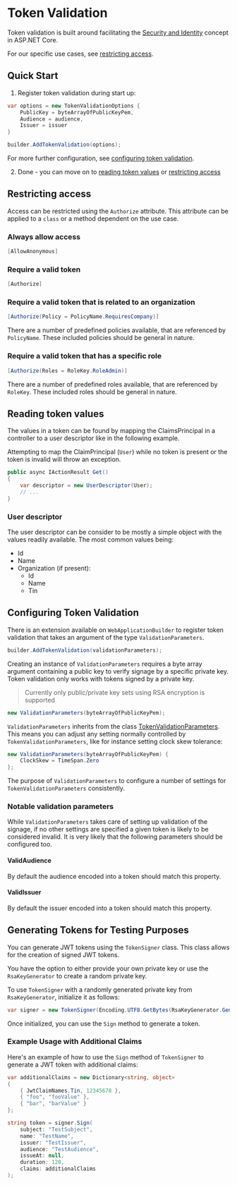 # Token Validation

Token validation is built around facilitating the [Security and Identity](https://learn.microsoft.com/en-us/aspnet/core/security/authorization/introduction?view=aspnetcore-7.0) concept in ASP.NET Core.

For our specific use cases, see [restricting access](#restricting-access).

## Quick Start

1. Register token validation during start up:

```csharp
var options = new TokenValidationOptions {
    PublicKey = byteArrayOfPublicKeyPem,
    Audience = audience,
    Issuer = issuer
}

builder.AddTokenValidation(options);
```

For more further configuration, see [configuring token validation](#configuring-token-validation).

2. Done - you can move on to [reading token values](#reading-token-values) or [restricting access](#restricting-access)

## Restricting access

Access can be restricted using the `Authorize` attribute. This attribute can be applied to a `class` or a method dependent on the use case.

### Always allow access
```csharp
[AllowAnonymous]
```

### Require a valid token
```csharp
[Authorize]
```

### Require a valid token that is related to an organization
```csharp
[Authorize(Policy = PolicyName.RequiresCompany)]
```

There are a number of predefined policies available, that are referenced by `PolicyName`. These included policies should be general in nature.

### Require a valid token that has a specific role
```csharp
[Authorize(Roles = RoleKey.RoleAdmin)]
```

There are a number of predefined roles available, that are referenced by `RoleKey`. These included roles should be general in nature.

## Reading token values

The values in a token can be found by mapping the ClaimsPrincipal in a controller to a user descriptor like in the following example.

Attempting to map the ClaimPrincipal (`User`) while no token is present or the token is invalid will throw an exception.

```csharp
public async IActionResult Get()
{
    var descriptor = new UserDescriptor(User);
    // ...
}
```

### User descriptor

The user descriptor can be consider to be mostly a simple object with the values readily available. The most common values being:

- Id
- Name
- Organization (if present):
    - Id
    - Name
    - Tin

## Configuring Token Validation

There is an extension available on `WebApplicationBuilder` to register token validation that takes an argument of the type `ValidationParameters`.

```csharp
builder.AddTokenValidation(validationParameters);
```

Creating an instance of `ValidationParameters` requires a byte array argument containing a public key to verify signage by a specific private key. Token validation only works with tokens signed by a private key.

> Currently only public/private key sets using RSA encryption is supported

```csharp
new ValidationParameters(byteArrayOfPublicKeyPem);
```

`ValidationParameters` inherits from the class [TokenValidationParameters](https://learn.microsoft.com/en-us/dotnet/api/microsoft.identitymodel.tokens.tokenvalidationparameters?view=msal-web-dotnet-latest). This means you can adjust any setting normally controlled by `TokenValidationParameters`, like for instance setting clock skew tolerance:

```csharp
new ValidationParameters(byteArrayOfPublicKeyPem) {
    ClockSkew = TimeSpan.Zero
};
```

The purpose of `ValidationParameters` to configure a number of settings for `TokenValidationParameters` consistently.

### Notable validation parameters

While `ValidationParameters` takes care of setting up validation of the signage, if no other settings are specified a given token is likely to be considered invalid. It is very likely that the following parameters should be configured too.

#### ValidAudience
By default the audience encoded into a token should match this property.

#### ValidIssuer
By default the issuer encoded into a token should match this property.

## Generating Tokens for Testing Purposes

You can generate JWT tokens using the `TokenSigner` class. This class allows for the creation of signed JWT tokens.

You have the option to either provide your own private key or use the `RsaKeyGenerator` to create a random private key.

To use `TokenSigner` with a randomly generated private key from `RsaKeyGenerator`, initialize it as follows:

```csharp
var signer = new TokenSigner(Encoding.UTF8.GetBytes(RsaKeyGenerator.GenerateTestKey()));
```

Once initialized, you can use the `Sign` method to generate a token.

### Example Usage with Additional Claims

Here's an example of how to use the `Sign` method of `TokenSigner` to generate a JWT token with additional claims:

```csharp
var additionalClaims = new Dictionary<string, object>
{
    { JwtClaimNames.Tin, 12345678 },
    { "foo", "fooValue" },
    { "bar", "barValue" }
};

string token = signer.Sign(
    subject: "TestSubject",
    name: "TestName",
    issuer: "TestIssuer",
    audience: "TestAudience",
    issueAt: null,
    duration: 120,
    claims: additionalClaims
);
```

